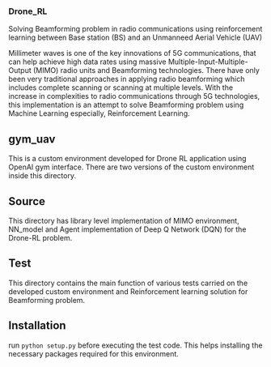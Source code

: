 ### Drone_RL
Solving Beamforming problem in radio communications using reinforcement learning between Base station (BS) and an Unmanneed Aerial Vehicle (UAV)

Millimeter waves is one of the key innovations of 5G communications, that can help achieve high data rates using massive Multiple-Input-Multiple-Output (MIMO) radio units and Beamforming technologies. There have only been very traditional approaches in applying radio beamforming which includes complete scanning or scanning at multiple levels. With the increase in complexities to radio communications through 5G technologies, this implementation is an attempt to solve Beamforming problem using Machine Learning especially, Reinforcement Learning. 


## gym_uav

This is a custom environment developed for Drone RL application using OpenAI gym interface. There are two versions of the custom environment inside this directory.


## Source

This directory has library level implementation of MIMO environment, NN_model and Agent implementation of Deep Q Network (DQN) for the Drone-RL problem.

## Test

This directory contains the main function of various tests carried on the developed custom environment and Reinforcement learning solution for Beamforming problem.

## Installation

run `python setup.py` before executing the test code. This helps installing the necessary packages required for this environment.
